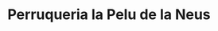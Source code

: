 ---
title: "Perruqueria la Pelu de la Neus"
url: /vilanova-i-la-geltru/perruqueria-la-pelu-de-la-neus/
shop: Friseur
---